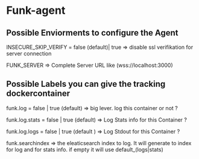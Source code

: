 # Funk-agent

## Possible Enviorments to configure the Agent

INSECURE_SKIP_VERIFY =  false (default)| true => disable ssl verifikation for server connection

FUNK_SERVER => Complete Server URL like (wss://localhost:3000)


## Possible Labels you can give the tracking dockercontainer

funk.log = false | true (default) => big lever. log this container or not ?

funk.log.stats = false | true (default)  => Log Stats info for this Container ?

funk.log.logs = false | true (default ) => Log Stdout for this Container ? 

funk.searchindex => the eleaticsearch index to log. It will generate to index for log and for stats info.  if empty it will use default_(logs|stats)